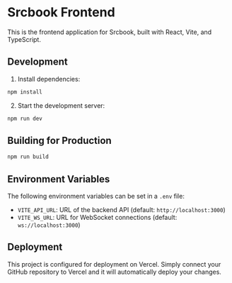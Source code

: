 # Srcbook Frontend

This is the frontend application for Srcbook, built with React, Vite, and TypeScript.

## Development

1. Install dependencies:
```bash
npm install
```

2. Start the development server:
```bash
npm run dev
```

## Building for Production

```bash
npm run build
```

## Environment Variables

The following environment variables can be set in a `.env` file:

- `VITE_API_URL`: URL of the backend API (default: `http://localhost:3000`)
- `VITE_WS_URL`: URL for WebSocket connections (default: `ws://localhost:3000`)

## Deployment

This project is configured for deployment on Vercel. Simply connect your GitHub repository to Vercel and it will automatically deploy your changes.
